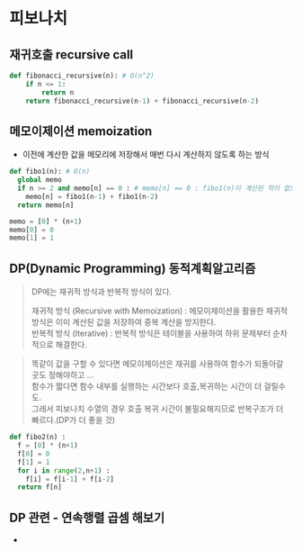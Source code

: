 # 피보나치
## 재귀호출 recursive call
```py
def fibonacci_recursive(n): # O(n^2)
    if n <= 1:
        return n
    return fibonacci_recursive(n-1) + fibonacci_recursive(n-2)
```
## 메모이제이션 memoization
- 이전에 계산한 값을 메모리에 저장해서 매번 다시 계산하지 않도록 하는 방식
```py
def fibo1(n): # O(n)
  global memo
  if n >= 2 and memo[n] == 0 : # memo[n] == 0 : fibo1(n)이 계산된 적이 없으면
    memo[n] = fibo1(n-1) + fibo1(n-2)
  return memo[n]

memo = [0] * (n+1)
memo[0] = 0
memo[1] = 1
```

## DP(Dynamic Programming) 동적계획알고리즘
> DP에는 재귀적 방식과 반복적 방식이 있다.<br>
> 
> 재귀적 방식 (Recursive with Memoization) : 메모이제이션을 활용한 재귀적 방식은 이미 계산된 값을 저장하여 중복 계산을 방지한다.<br>
> 반복적 방식 (Iterative) : 반복적 방식은 테이블을 사용하여 하위 문제부터 순차적으로 해결한다.

> 똑같이 값을 구할 수 있다면 메모이제이션은 재귀를 사용하여 함수가 되돌아갈 곳도 정해야하고 ...<BR> 
> 함수가 짧다면 함수 내부를 실행하는 시간보다 호출,복귀하는 시간이 더 걸릴수도.<BR>
> 그래서 피보나치 수열의 경우 호출 복귀 시간이 불필요해지므로 반복구조가 더 빠르다.(DP가 더 좋을 것)<BR>
```py
def fibo2(n) :
  f = [0] * (n+1)
  f[0] = 0
  f[1] = 1
  for i in range(2,n+1) :
    f[i] = f[i-1] + f[i-2]
  return f[n]
```


## DP 관련 - 연속행렬 곱셈 해보기
- 